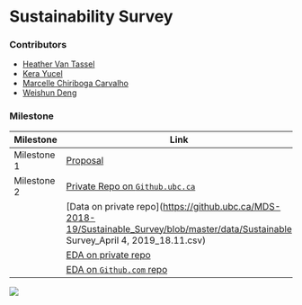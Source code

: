 # Sustainability Survey

### Contributors

- [Heather Van Tassel](https://github.com/heathervant)
- [Kera Yucel](https://github.com/K3ra-y)
- [Marcelle Chiriboga Carvalho](https://github.com/mchiriboga)
- [Weishun Deng](https://github.com/xiaoweideng)

### Milestone

|Milestone|Link|
|---|---|
|Milestone 1|[Proposal](Milestone1.md)|
|Milestone 2|[Private Repo on `Github.ubc.ca`](https://github.ubc.ca/MDS-2018-19/Sustainable_Survey)|
||[Data on private repo](https://github.ubc.ca/MDS-2018-19/Sustainable_Survey/blob/master/data/Sustainable Survey_April 4, 2019_18.11.csv)|
||[EDA on private repo](https://github.ubc.ca/MDS-2018-19/Sustainable_Survey/blob/master/Milestone2/Milestone2_EDA.md)|
||[EDA on `Github.com` repo](https://github.com/UBC-MDS/Sustainability_Survey/blob/master/Milestone2/Milestone2_EDA.md)|

![](https://raw.githubusercontent.com/UBC-MDS/Sustainability_Survey/master/images/green_is_a_trend.png)
